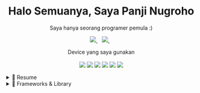 

<h1 align='center'>
  Halo Semuanya, Saya Panji Nugroho
</h1>

<p align='center'>
  Saya hanya seorang programer pemula :)
</p>



<p align='center'>
  
  <a href="https://www.linkedin.com/in/panjinugroho004" target="_blank">
    <img src="https://img.shields.io/badge/linkedin-%230077B5.svg?&style=for-the-badge&logo=linkedin&logoColor=white" />
  </a>&nbsp;&nbsp;
  <a href="https://www.instagram.com/panjin_40407/" target="_blank">
    <img src="https://img.shields.io/badge/instagram-%23E4405F.svg?&style=for-the-badge&logo=instagram&logoColor=white" />        
  </a>&nbsp;&nbsp;
  
</p>


<p align='center'>
  Device yang saya gunakan<br/><br/>
  <img src="https://img.shields.io/badge/lenovo%20laptop-E2231A?style=for-the-badge&logo=lenovo&logoColor=white"/>
  <img src="https://img.shields.io/badge/windows-%230078D6.svg?&style=for-the-badge&logo=windows&logoColor=white" />
  <img src="https://img.shields.io/badge/Ubuntu-E95420?style=for-the-badge&logo=ubuntu&logoColor=white"/>
  <img src="https://img.shields.io/badge/intel-core%20i5%2010th-%230071C5.svg?&style=for-the-badge&logo=intel&logoColor=white" />
  <img src="https://img.shields.io/badge/RAM-20%20GB-blue?style=for-the-badge&logoColor=white" />
  <img src="https://img.shields.io/badge/NVIDIA_GeForce-MX330-green?style=for-the-badge&logo=nvidia&logoColor=white" />
</p>




<details>
  <summary>📃 Resume</summary>


  ## Education
  
  - 📖 **Sekolah**\
  📆 2022 - now\
  📍 **SMK Taruna Bhakti** - Depok, Jabar

  ## Skills
  
  **🌱 I’m currently learning ...**
  <p align='center'>
    <img src="https://img.shields.io/badge/Dart-0175C2?style=for-the-badge&logo=dart&logoColor=white"/> 
    <img src="https://img.shields.io/badge/Flutter-02569B?style=for-the-badge&logo=flutter&logoColor=white" />
    <img src="https://img.shields.io/badge/JavaScript-323330?style=for-the-badge&logo=javascript&logoColor=F7DF1E" />
    <img src="https://img.shields.io/badge/HTML5-E34F26?style=for-the-badge&logo=html5&logoColor=white" />
    <img src="https://img.shields.io/badge/CSS3-1572B6?style=for-the-badge&logo=css3&logoColor=white" />
    <img src="https://img.shields.io/badge/Python-3776AB?logo=python&logoColor=white" />
    
  </p>
  
  
  
  <!--## Skills
  
  <img align="right" src="https://img.shields.io/badge/(My)SQL-4479A1?logo=mysql&logoColor=white" />
  <img align="right" src="https://img.shields.io/badge/BASH-4EAA25?logo=gnu-bash&logoColor=white" />
  <img align="right" src="https://img.shields.io/badge/PHP-777BB4?logo=php&logoColor=white" />
  <img align="right" src="https://img.shields.io/badge/Go-00ADD8?logo=go&logoColor=white" />
  <img align="right" src="https://img.shields.io/badge/Python-3776AB?logo=python&logoColor=white" />
  <img align="right" src="https://img.shields.io/badge/C Sharp-239120?logo=c-sharp&logoColor=white" />
  <img align="right" src="https://img.shields.io/badge/C++-00599C?logo=c%2B%2B&logoColor=white" />
  <img align="right" src="https://img.shields.io/badge/C-A8B9CC?logo=c&logoColor=white" />
  
  **Programming**
  
  <img align="right" src="https://img.shields.io/badge/Arch-1793D1?logo=arch-linux&logoColor=white" />
  <img align="right" src="https://img.shields.io/badge/Fedora-294172?logo=fedora&logoColor=white" />
  <img align="right" src="https://img.shields.io/badge/Debian-A81D33?logo=debian&logoColor=white" />
  <img align="right" src="https://img.shields.io/badge/Ubuntu-E95420?logo=ubuntu&logoColor=white" />
  <img align="right" src="https://img.shields.io/badge/Windows-0078D6?logo=windows&logoColor=white" />
  
  **Operating Systems**
  
  <img align="right" src="https://img.shields.io/badge/English-B2-blue?logo=data:image/svg%2bxml;base64,PHN2ZyB4bWxucz0iaHR0cDovL3d3dy53My5vcmcvMjAwMC9zdmciIGlkPSJmbGFnLWljb24tY3NzLWdiLWVuZyIgdmlld0JveD0iMCAwIDY0MCA0ODAiPgogIDxwYXRoIGZpbGw9IiNmZmYiIGQ9Ik0wIDBoNjQwdjQ4MEgweiIvPgogIDxwYXRoIGZpbGw9IiNjZTExMjQiIGQ9Ik0yODEuNiAwaDc2Ljh2NDgwaC03Ni44eiIvPgogIDxwYXRoIGZpbGw9IiNjZTExMjQiIGQ9Ik0wIDIwMS42aDY0MHY3Ni44SDB6Ii8+Cjwvc3ZnPgo=" />
  <img align="right" src="https://img.shields.io/badge/Italian-mother tongue-green?logo=data:image/svg%2bxml;base64,PHN2ZyB4bWxucz0iaHR0cDovL3d3dy53My5vcmcvMjAwMC9zdmciIGlkPSJmbGFnLWljb24tY3NzLWl0IiB2aWV3Qm94PSIwIDAgNjQwIDQ4MCI+DQogIDxnIGZpbGwtcnVsZT0iZXZlbm9kZCIgc3Ryb2tlLXdpZHRoPSIxcHQiPg0KICAgIDxwYXRoIGZpbGw9IiNmZmYiIGQ9Ik0wIDBoNjQwdjQ4MEgweiIvPg0KICAgIDxwYXRoIGZpbGw9IiMwMDkyNDYiIGQ9Ik0wIDBoMjEzLjN2NDgwSDB6Ii8+DQogICAgPHBhdGggZmlsbD0iI2NlMmIzNyIgZD0iTTQyNi43IDBINjQwdjQ4MEg0MjYuN3oiLz4NCiAgPC9nPg0KPC9zdmc+" />
  
  -->

</details>

<details>
  <summary>🚀 Frameworks & Library</summary>

  **Framework dan library yang pernah saya gunakan**

<p align='center'>
  <img src='https://img.shields.io/badge/.NET-512BD4?style=for-the-badge&logo=dotnet&logoColor=white'>
  <img src='https://img.shields.io/badge/Bootstrap-563D7C?style=for-the-badge&logo=bootstrap&logoColor=white'>
  <img src='https://img.shields.io/badge/Composer-885630?style=for-the-badge&logo=Composer&logoColor=white'>
  <img src='https://img.shields.io/badge/Font_Awesome-339AF0?style=for-the-badge&logo=fontawesome&logoColor=white'>
  <img src='https://img.shields.io/badge/jQuery-0769AD?style=for-the-badge&logo=jquery&logoColor=white'>
  <img src='https://img.shields.io/badge/Laravel-FF2D20?style=for-the-badge&logo=laravel&logoColor=white'>
  <img src='https://img.shields.io/badge/Node%20js-339933?style=for-the-badge&logo=nodedotjs&logoColor=white'>
  <img src='https://img.shields.io/badge/Unity-100000?style=for-the-badge&logo=unity&logoColor=white'>
  <img src='https://img.shields.io/badge/Xampp-F37623?style=for-the-badge&logo=xampp&logoColor=white'>
</p>


</details>
  

<!--
Here are some ideas to get you started:

- 🔭 I’m currently working on ...
- 🌱 I’m currently learning ...
- 👯 I’m looking to collaborate on ...
- 🤔 I’m looking for help with ...
- 💬 Ask me about ...
- 📫 How to reach me: ...
- 😄 Pronouns: ...
- ⚡ Fun fact: ...
-->
